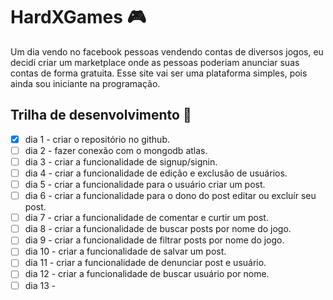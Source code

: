 # HardXGames :video_game:

Um dia vendo no facebook pessoas vendendo contas de diversos jogos, eu decidi criar um marketplace onde as pessoas poderiam anunciar suas contas de forma gratuita. Esse site vai ser uma plataforma simples, pois ainda sou iniciante na programação.

## Trilha de desenvolvimento :rocket:

- [x] dia 1 - criar o repositório no github.
- [ ] dia 2 - fazer conexão com o mongodb atlas.
- [ ] dia 3 - criar a funcionalidade de signup/signin.
- [ ] dia 4 - criar a funcionalidade de edição e exclusão de usuários.
- [ ] dia 5 - criar a funcionalidade para o usuário criar um post.
- [ ] dia 6 - criar a funcionalidade para o dono do post editar ou excluír seu post.
- [ ] dia 7 - criar a funcionalidade de comentar e curtir um post.
- [ ] dia 8 - criar a funcionalidade de buscar posts por nome do jogo.
- [ ] dia 9 - criar a funcionalidade de filtrar posts por nome do jogo.
- [ ] dia 10 - criar a funcionalidade de salvar um post.
- [ ] dia 11 - criar a funcionalidade de denunciar post e usuário.
- [ ] dia 12 - criar a funcionalidade de buscar usuário por nome.
- [ ] dia 13 -  